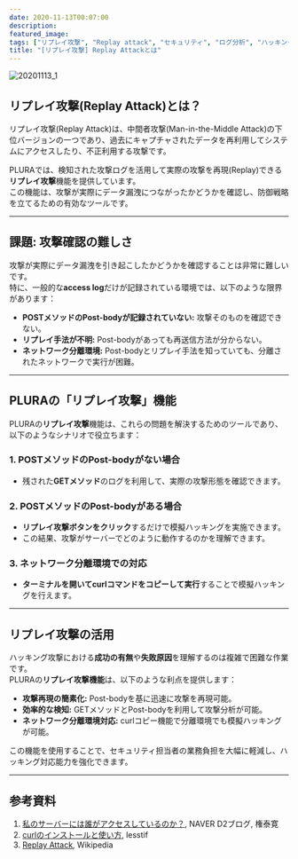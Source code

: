 ```yaml
---
date: 2020-11-13T00:07:00
description: 
featured_image: 
tags: ["リプレイ攻撃", "Replay attack", "セキュリティ", "ログ分析", "ハッキング検知", "模擬ハッキング", "Post-body"]
title: "[リプレイ攻撃] Replay Attackとは"
---
```


![20201113_1](https://github.com/user-attachments/assets/ade0a051-eadd-4c5c-8c5f-1b95e4acbe4f)

## リプレイ攻撃(Replay Attack)とは？

リプレイ攻撃(Replay Attack)は、中間者攻撃(Man-in-the-Middle Attack)の下位バージョンの一つであり、過去にキャプチャされたデータを再利用してシステムにアクセスしたり、不正利用する攻撃です。

PLURAでは、検知された攻撃ログを活用して実際の攻撃を再現(Replay)できる**リプレイ攻撃**機能を提供しています。  
この機能は、攻撃が実際にデータ漏洩につながったかどうかを確認し、防御戦略を立てるための有効なツールです。

---

## 課題: 攻撃確認の難しさ

攻撃が実際にデータ漏洩を引き起こしたかどうかを確認することは非常に難しいです。  
特に、一般的な**access log**だけが記録されている環境では、以下のような限界があります：

- **POSTメソッドのPost-bodyが記録されていない:** 攻撃そのものを確認できない。  
- **リプレイ手法が不明:** Post-bodyがあっても再送信方法が分からない。  
- **ネットワーク分離環境:** Post-bodyとリプレイ手法を知っていても、分離されたネットワークで実行が困難。

---

## PLURAの「リプレイ攻撃」機能

PLURAの**リプレイ攻撃**機能は、これらの問題を解決するためのツールであり、以下のようなシナリオで役立ちます：

### 1. **POSTメソッドのPost-bodyがない場合**
- 残された**GETメソッド**のログを利用して、実際の攻撃形態を確認できます。

### 2. **POSTメソッドのPost-bodyがある場合**
- **リプレイ攻撃ボタンをクリック**するだけで模擬ハッキングを実施できます。
- この結果、攻撃がサーバーでどのように動作するのかを理解できます。

### 3. **ネットワーク分離環境での対応**
- **ターミナルを開いてcurlコマンドをコピーして実行**することで模擬ハッキングを行えます。

---

## リプレイ攻撃の活用

ハッキング攻撃における**成功の有無**や**失敗原因**を理解するのは複雑で困難な作業です。  
PLURAの**リプレイ攻撃機能**は、以下のような利点を提供します：

- **攻撃再現の簡素化:** Post-bodyを基に迅速に攻撃を再現可能。  
- **効率的な検知:** GETメソッドとPost-bodyを利用して攻撃分析が可能。  
- **ネットワーク分離環境対応:** curlコピー機能で分離環境でも模擬ハッキングが可能。  

この機能を使用することで、セキュリティ担当者の業務負担を大幅に軽減し、ハッキング対応能力を強化できます。

---

## 参考資料

1. [私のサーバーには誰がアクセスしているのか？](https://bit.ly/36zNkrM), NAVER D2ブログ, 権泰寛  
2. [curlのインストールと使い方](https://bit.ly/3knV3yl), lesstif  
3. [Replay Attack](https://bit.ly/38yH1HQ), Wikipedia  
